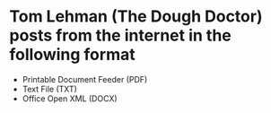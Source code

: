 # Tom Lehman (The Dough Doctor) posts from the internet in the following format

- Printable Document Feeder (PDF) 
- Text File (TXT) 
- Office Open XML (DOCX)
